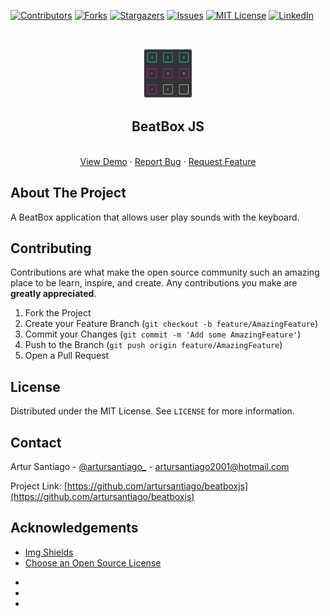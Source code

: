 <!-- PROJECT SHIELDS -->
<!--
*** I'm using markdown "reference style" links for readability.
*** Reference links are enclosed in brackets [ ] instead of parentheses ( ).
*** See the bottom of this document for the declaration of the reference variables
*** for contributors-url, forks-url, etc. This is an optional, concise syntax you may use.
*** https://www.markdownguide.org/basic-syntax/#reference-style-links
-->
[![Contributors][contributors-shield]][contributors-url]
[![Forks][forks-shield]][forks-url]
[![Stargazers][stars-shield]][stars-url]
[![Issues][issues-shield]][issues-url]
[![MIT License][license-shield]][license-url]
[![LinkedIn][linkedin-shield]][linkedin-url]

<!-- TROCAR beatboxjs PELO NOME DO REPOSITORIO -->

<!-- PROJECT LOGO -->
<br />
<p align="center">
  <a href="https://github.com/artursantiago/beatboxjs">
    <img src=".github/images/logo.png" alt="Logo" width="80" height="80">
  </a>

  <h2 align="center">BeatBox JS</h3>

  <p align="center">
    <!-- project_description -->
    <!-- <br />
    <a href="https://github.com/artursantiago/beatboxjs"><strong>Explore the docs »</strong></a>
    <br /> -->
    <br />
    <a href="https://github.com/artursantiago/beatboxjs">View Demo</a>
    ·
    <a href="https://github.com/artursantiago/beatboxjs/issues">Report Bug</a>
    ·
    <a href="https://github.com/artursantiago/beatboxjs/issues">Request Feature</a>
  </p>
</p>


<!-- ABOUT THE PROJECT -->
## About The Project

A BeatBox application that allows user play sounds with the keyboard.

<!-- CONTRIBUTING -->
## Contributing

Contributions are what make the open source community such an amazing place to be learn, inspire, and create. Any contributions you make are **greatly appreciated**.

1. Fork the Project
2. Create your Feature Branch (`git checkout -b feature/AmazingFeature`)
3. Commit your Changes (`git commit -m 'Add some AmazingFeature'`)
4. Push to the Branch (`git push origin feature/AmazingFeature`)
5. Open a Pull Request

<!-- LICENSE -->
## License

Distributed under the MIT License. See `LICENSE` for more information.

<!-- CONTACT -->
## Contact

Artur Santiago - [@artursantiago_](https://instagram.com/artursantiago_) - artursantiago2001@hotmail.com

Project Link: [https://github.com/artursantiago/beatboxjs](https://github.com/artursantiago/beatboxjs)



<!-- ACKNOWLEDGEMENTS -->
## Acknowledgements

<!-- * [GitHub Emoji Cheat Sheet](https://www.webpagefx.com/tools/emoji-cheat-sheet) -->
* [Img Shields](https://shields.io)
* [Choose an Open Source License](https://choosealicense.com)
<!-- * [GitHub Pages](https://pages.github.com) -->
<!-- * [Animate.css](https://daneden.github.io/animate.css) -->
<!-- * [Loaders.css](https://connoratherton.com/loaders) -->
<!-- * [Slick Carousel](https://kenwheeler.github.io/slick) -->
<!-- * [Smooth Scroll](https://github.com/cferdinandi/smooth-scroll) -->
<!-- * [Sticky Kit](http://leafo.net/sticky-kit) -->
<!-- * [JVectorMap](http://jvectormap.com) -->
<!-- * [Font Awesome](https://fontawesome.com) -->
* []()
* []()
* []()




<!-- MARKDOWN LINKS & IMAGES -->
<!-- https://www.markdownguide.org/basic-syntax/#reference-style-links -->
[contributors-shield]: https://img.shields.io/github/contributors/artursantiago/beatboxjs.svg?style=for-the-badge
[contributors-url]: https://github.com/artursantiago/beatboxjs/graphs/contributors
[forks-shield]: https://img.shields.io/github/forks/artursantiago/beatboxjs.svg?style=for-the-badge
[forks-url]: https://github.com/artursantiago/beatboxjs/network/members
[stars-shield]: https://img.shields.io/github/stars/artursantiago/beatboxjs.svg?style=for-the-badge
[stars-url]: https://github.com/artursantiago/beatboxjs/stargazers
[issues-shield]: https://img.shields.io/github/issues/artursantiago/beatboxjs.svg?style=for-the-badge
[issues-url]: https://github.com/artursantiago/beatboxjs/issues
[license-shield]: https://img.shields.io/github/license/artursantiago/beatboxjs.svg?style=for-the-badge
[license-url]: https://github.com/artursantiago/beatboxjs/blob/master/LICENSE.txt
[linkedin-shield]: https://img.shields.io/badge/-LinkedIn-black.svg?style=for-the-badge&logo=linkedin&colorB=555
[linkedin-url]: https://linkedin.com/in/artursantiago
[project-screenshot]: .github/images/screenshot.png
